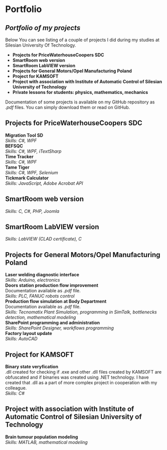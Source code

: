 Portfolio
========
## *Portfolio of my projects*

Below You can see listing of a couple of projects I did during my studies at Silesian University Of Technology.
* **Projects for PriceWaterhouseCoopers SDC**
* **SmartRoom web version**
* **SmartRoom LabVIEW version**
* **Projects for General Motors/Opel Manufacturing Poland**
* **Project for KAMSOFT**
* **Project with association with Institute of Automatic Control of Silesian University of Technology**
* **Private lessons for students: physics, mathematics, mechanics**

Documentation of some projects is available on my GitHub repository as *.pdf* files. You can simply download them or read on GitHub.

## Projects for PriceWaterhouseCoopers SDC
**Migration Tool SD**   
*Skills: C#, WPF*  
**BEFSQC**
<br />
*Skills: C#, WPF, iTextSharp*
<br />
**Time Tracker**
<br />
*Skills: C#, WPF*
<br />
**Tame Tiger**
<br />
*Skills: C#, WPF, Selenium*
<br />
**Tickmark Calculator**
<br />
*Skills: JavaScript, Adobe Acrobat API*

## SmartRoom web version  
*Skills: C, C#, PHP, Joomla*

## SmartRoom LabVIEW version
*Skills: LabVIEW (CLAD certificate), C*

## Projects for General Motors/Opel Manufacturing Poland
**Laser welding diagnostic interface**
<br />
*Skills: Arduino, electronics*
<br />
**Doors station production flow improvement**
<br />
Documentation available as *.pdf* file.
<br />
*Skills: PLC, FANUC robots control* 
<br />
**Production flow simulation at Body Department**
<br />
Documentation available as *.pdf* file.
<br />
*Skills: Tecnomatix Plant Simulation, programming in SimTalk, bottlenecks detection, mathematical modeling*
<br />
**SharePoint programming and administration**
<br />
*Skills: SharePoint Designer, workflows programming*
<br />
**Factory layout update**
<br />
*Skills: AutoCAD*

## Project for KAMSOFT
**Binary state veryfication**
<br />
.dll created for checking if .exe and other .dll files created by KAMSOFT are obfuscated and if binaries was created using .NET technology. I have created that .dll as a part of more complex project in cooperation with my colleague.
<br />
*Skills: C#*

## Project with association with Institute of Automatic Control of Silesian University of Technology
**Brain tumour population modeling**
<br />
*Skills: MATLAB, mathematical modeling*
<br />
